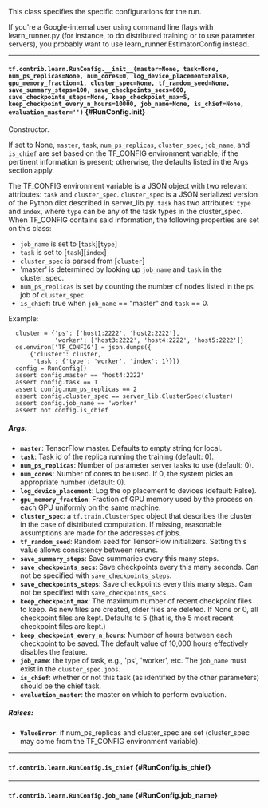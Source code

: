 This class specifies the specific configurations for the run.

If you're a Google-internal user using command line flags with learn_runner.py
(for instance, to do distributed training or to use parameter servers), you
probably want to use learn_runner.EstimatorConfig instead.
- - -

#### `tf.contrib.learn.RunConfig.__init__(master=None, task=None, num_ps_replicas=None, num_cores=0, log_device_placement=False, gpu_memory_fraction=1, cluster_spec=None, tf_random_seed=None, save_summary_steps=100, save_checkpoints_secs=600, save_checkpoints_steps=None, keep_checkpoint_max=5, keep_checkpoint_every_n_hours=10000, job_name=None, is_chief=None, evaluation_master='')` {#RunConfig.__init__}

Constructor.

If set to None, `master`, `task`, `num_ps_replicas`, `cluster_spec`,
`job_name`, and `is_chief` are set based on the TF_CONFIG environment
variable, if the pertinent information is present; otherwise, the defaults
listed in the Args section apply.

The TF_CONFIG environment variable is a JSON object with two relevant
attributes: `task` and `cluster_spec`. `cluster_spec` is a JSON serialized
version of the Python dict described in server_lib.py. `task` has two
attributes: `type` and `index`, where `type` can be any of the task types
in the cluster_spec. When TF_CONFIG contains said information, the
following properties are set on this class:

  * `job_name` is set to [`task`][`type`]
  * `task` is set to [`task`][`index`]
  * `cluster_spec` is parsed from [`cluster`]
  * 'master' is determined by looking up `job_name` and `task` in the
    cluster_spec.
  * `num_ps_replicas` is set by counting the number of nodes listed
    in the `ps` job of `cluster_spec`.
  * `is_chief`: true when `job_name` == "master" and `task` == 0.

Example:
```
  cluster = {'ps': ['host1:2222', 'host2:2222'],
             'worker': ['host3:2222', 'host4:2222', 'host5:2222']}
  os.environ['TF_CONFIG'] = json.dumps({
      {'cluster': cluster,
       'task': {'type': 'worker', 'index': 1}}})
  config = RunConfig()
  assert config.master == 'host4:2222'
  assert config.task == 1
  assert config.num_ps_replicas == 2
  assert config.cluster_spec == server_lib.ClusterSpec(cluster)
  assert config.job_name == 'worker'
  assert not config.is_chief
```

##### Args:


*  <b>`master`</b>: TensorFlow master. Defaults to empty string for local.
*  <b>`task`</b>: Task id of the replica running the training (default: 0).
*  <b>`num_ps_replicas`</b>: Number of parameter server tasks to use (default: 0).
*  <b>`num_cores`</b>: Number of cores to be used. If 0, the system picks an
    appropriate number (default: 0).
*  <b>`log_device_placement`</b>: Log the op placement to devices (default: False).
*  <b>`gpu_memory_fraction`</b>: Fraction of GPU memory used by the process on
    each GPU uniformly on the same machine.
*  <b>`cluster_spec`</b>: a `tf.train.ClusterSpec` object that describes the cluster
    in the case of distributed computation. If missing, reasonable
    assumptions are made for the addresses of jobs.
*  <b>`tf_random_seed`</b>: Random seed for TensorFlow initializers.
    Setting this value allows consistency between reruns.
*  <b>`save_summary_steps`</b>: Save summaries every this many steps.
*  <b>`save_checkpoints_secs`</b>: Save checkpoints every this many seconds. Can not
      be specified with `save_checkpoints_steps`.
*  <b>`save_checkpoints_steps`</b>: Save checkpoints every this many steps. Can not be
      specified with `save_checkpoints_secs`.
*  <b>`keep_checkpoint_max`</b>: The maximum number of recent checkpoint files to
    keep. As new files are created, older files are deleted. If None or 0,
    all checkpoint files are kept. Defaults to 5 (that is, the 5 most recent
    checkpoint files are kept.)
*  <b>`keep_checkpoint_every_n_hours`</b>: Number of hours between each checkpoint
    to be saved. The default value of 10,000 hours effectively disables
    the feature.
*  <b>`job_name`</b>: the type of task, e.g., 'ps', 'worker', etc. The `job_name`
    must exist in the `cluster_spec.jobs`.
*  <b>`is_chief`</b>: whether or not this task (as identified by the other parameters)
    should be the chief task.
*  <b>`evaluation_master`</b>: the master on which to perform evaluation.

##### Raises:


*  <b>`ValueError`</b>: if num_ps_replicas and cluster_spec are set (cluster_spec
    may come from the TF_CONFIG environment variable).


- - -

#### `tf.contrib.learn.RunConfig.is_chief` {#RunConfig.is_chief}




- - -

#### `tf.contrib.learn.RunConfig.job_name` {#RunConfig.job_name}




